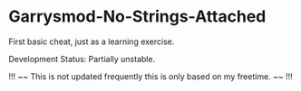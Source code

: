# Garrysmod-No-Strings-Attached
First basic cheat, just as a learning exercise.


Development Status: Partially unstable.

!!! ~~ This is not updated frequently this is only based on my freetime. ~~ !!!
